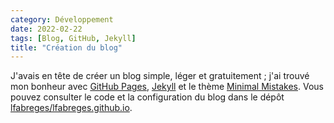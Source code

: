 ```yaml
---
category: Développement
date: 2022-02-22
tags: [Blog, GitHub, Jekyll]
title: "Création du blog"
---
```

J'avais en tête de créer un blog simple, léger et gratuitement ; j'ai trouvé mon bonheur avec
[GitHub Pages](https://pages.github.com/), [Jekyll](https://jekyllrb.com/) et le thème
[Minimal Mistakes](https://mademistakes.com/work/minimal-mistakes-jekyll-theme/). Vous pouvez
consulter le code et la configuration du blog dans le dépôt
[lfabreges/lfabreges.github.io](https://github.com/lfabreges/lfabreges.github.io).

